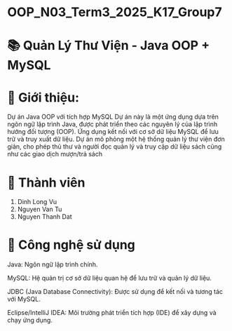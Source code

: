 # OOP_N03_Term3_2025_K17_Group7
# 📚 Quản Lý Thư Viện - Java OOP + MySQL
# 📌 Giới thiệu:

Dự án Java OOP với tích hợp MySQL
Dự án này là một ứng dụng dựa trên ngôn ngữ lập trình Java, được phát triển theo các nguyên lý của lập trình hướng đối tượng (OOP). Ứng dụng kết nối với cơ sở dữ liệu MySQL để lưu trữ và truy xuất dữ liệu. Dự án mô phỏng một hệ thống quản lý thư viện đơn giản, cho phép thủ thư và người đọc quản lý và truy cập dữ liệu sách cũng như các giao dịch mượn/trả sách
# 👥 Thành viên
1. Dinh Long Vu
2. Nguyen Van Tu
3. Nguyen Thanh Dat

# 🧰 Công nghệ sử dụng
Java: Ngôn ngữ lập trình chính.

MySQL: Hệ quản trị cơ sở dữ liệu quan hệ để lưu trữ và quản lý dữ liệu.

JDBC (Java Database Connectivity): Được sử dụng để kết nối và tương tác với MySQL.

Eclipse/IntelliJ IDEA: Môi trường phát triển tích hợp (IDE) để xây dựng và chạy ứng dụng.



